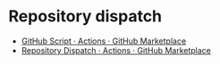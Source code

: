 # Repository dispatch

- [GitHub Script · Actions · GitHub Marketplace](https://github.com/marketplace/actions/github-script)
- [Repository Dispatch · Actions · GitHub Marketplace](https://github.com/marketplace/actions/repository-dispatch)

